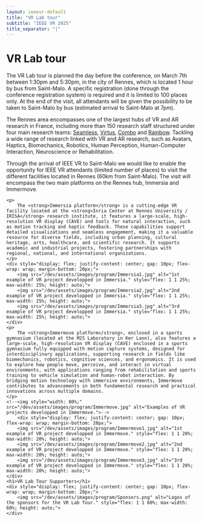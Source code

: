 ```yaml
---
layout: ieeevr-default
title: "VR Lab tour"
subtitle: "IEEE VR 2025"
title_separator: "|"
---
```

<script type="text/javascript">
    $(document).ready(function(){
		var email = ""; 
		var domain = "ieeevr.org"; 

		email = "general2025"; 		
		general.innerHTML  = "<span class='text-nowrap'><a href=javascript:location='" + "mail" + "to:" + email + "@" + domain + "'><i class='fas fa-fw fa-envelope-square emailIcon' style=''></i><i class='emailText'>" + email + "@" + domain + "</a></i></span>";

        email = "steering"; 		
		steering.innerHTML  = "<span class='text-nowrap'><a href=javascript:location='" + "mail" + "to:" + email + "@" + domain + "'><i class='fas fa-fw fa-envelope-square emailIcon' style=''></i><i class='emailText'>" + email + "@" + domain + "</a></i></span>";

        email = "eventconduct"; 		
		$(".eventconduct").html("<span class='text-nowrap'><a href=javascript:location='" + "mail" + "to:" + email + "@" + domain + "'><i class='fas fa-fw fa-envelope-square emailIcon' style=''></i><i class='emailText'>" + email + "@" + domain + "</a></i></span>");

        email = "eventconduct"; 		
		$(".eventconductSm").html("<span class='text-nowrap'><a href=javascript:location='" + "mail" + "to:" + email + "@" + domain + "'><i class='fas fa-fw fa-envelope-square emailIconSm' style=''></i><i class='emailTextSm'>" + email + "@" + domain + "</a></i></span>");

	email = "labtour2025"; 		
		$(".labtour2025").html("<span class='text-nowrap'><a href=javascript:location='" + "mail" + "to:" + email + "@" + domain + "'><i class='fas fa-fw fa-envelope-square emailIconSm' style=''></i><i class='emailTextSm'>" + email + "@" + domain + "</a></i></span>");

        email = "swan"; 
		var domain = "acm.org"; 		
		swan.innerHTML  = "<span class='text-nowrap'><a href=javascript:location='" + "mail" + "to:" + email + "@" + domain + "'><i class='fas fa-fw fa-envelope-square emailIcon' style=''></i><i class='emailText'>" + email + "@" + domain + "</a></i></span>";
	});
</script>
<div>
    <h1>VR Lab tour<div class="floatRight"><span class="labtour2025"></span></div></h1>
    <p>
        The VR Lab tour is planned the day before the conference, on March 7th between 1:30pm  and 5:30pm, in the city of Rennes, which is located 1 hour by bus from Saint-Malo. A specific registration (done through the conference registration system) is required and it is limited to 100 places only. At the end of the visit, all attendants will be given the possibility to be taken to Saint-Malo by bus (estimated arrival to Saint-Malo at 7pm).
    </p>
    <p>
        The Rennes area encompasses one of the largest hubs of VR and AR research in France, including more than 150 research staff structured under four main research teams: <a href="https://team.inria.fr/seamless" target="_blank">Seamless</a>, <a href="https://team.inria.fr/virtus" target="_blank">Virtus</a>, <a href="https://team.inria.fr/combo" target="_blank">Combo</a> and <a href="https://team.inria.fr/rainbow" target="_blank">Rainbow</a>. Tackling a wide range of research linked with VR and AR research, such as Avatars, Haptics, Biomechanics, Robotics, Human Perception, Human-Computer Interaction,  Neuroscience or Rehabilitation.
    </p>
    <p>
        Through the arrival of IEEE VR to Saint-Malo we would like to enable the opportunity for IEEE VR attendants (limited number of places) to visit the different facilities located in Rennes (60km from Saint-Malo). The visit will encompass the two main platforms on the Rennes hub, Immersia and Immermove.
    </p>

    <p>
        The <strong>Immersia platform</strong> is a cutting-edge VR facility located at the <strong>Inria Center at Rennes University / IRISA</strong> research institute, it features a large-scale, high-resolution VR display (CAVE) and tools for natural interaction, such as motion tracking and haptic feedback. These capabilities support detailed visualizations and seamless engagement, making it a valuable resource for diverse fields, including urban planning, cultural heritage, arts, healthcare, and scientific research. It supports academic and industrial projects, fostering partnerships with regional, national, and international organizations.
    </p>
	<div style="display: flex; justify-content: center; gap: 10px; flex-wrap: wrap; margin-bottom: 20px;">
        <img src="/dev/assets/images/program/Immersia1.jpg" alt="1st example of VR project developped in Immersia." style="flex: 1 1 25%; max-width: 25%; height: auto;">
        <img src="/dev/assets/images/program/Immersia2.jpg" alt="2nd example of VR project developped in Immersia." style="flex: 1 1 25%; max-width: 25%; height: auto;">
        <img src="/dev/assets/images/program/Immersia3.jpg" alt="3rd example of VR project developped in Immersia." style="flex: 1 1 25%; max-width: 25%; height: auto;">
    </div>
    <p>
        The <strong>Immermove platform</strong>, enclosed in a sports gymnasium (located at the M2S Laboratory in Ker Lann), also features a large-scale, high-resolution VR display (CAVE) enclosed in a sports gymnasium fully equipped with motion capture systems, designed for interdisciplinary applications, supporting research in fields like biomechanics, robotics, cognitive sciences, and ergonomics. It is used to explore how people move, perceive, and interact in virtual environments, with applications ranging from rehabilitation and sports training to vehicle simulation and human-robot interaction. By bridging motion technology with immersive environments, Immermove contributes to advancements in both fundamental research and practical innovations across multiple domains.
    </p>
	<!--<img style="width: 80%;" src="/dev/assets/images/program/Immermove.jpg" alt="Examples of VR projects developped in Immermove.">-->
		<div style="display: flex; justify-content: center; gap: 10px; flex-wrap: wrap; margin-bottom: 20px;">
        <img src="/dev/assets/images/program/Immermove1.jpg" alt="1st example of VR project developped in Immermove." style="flex: 1 1 20%; max-width: 20%; height: auto;">
        <img src="/dev/assets/images/program/Immermove2.jpg" alt="2nd example of VR project developped in Immermove." style="flex: 1 1 20%; max-width: 20%; height: auto;">
        <img src="/dev/assets/images/program/Immermove3.jpg" alt="3rd example of VR project developped in Immermove." style="flex: 1 1 20%; max-width: 20%; height: auto;">
    </div>
	<h1>VR Lab Tour Supporters</h1>
	<div style="display: flex; justify-content: center; gap: 10px; flex-wrap: wrap; margin-bottom: 20px;">
		<img src="/dev/assets/images/program/Sponsors.png" alt="Logos of the sponsors for the VR Lab Tour." style="flex: 1 1 60%; max-width: 60%; height: auto;">
	</div>
</div>